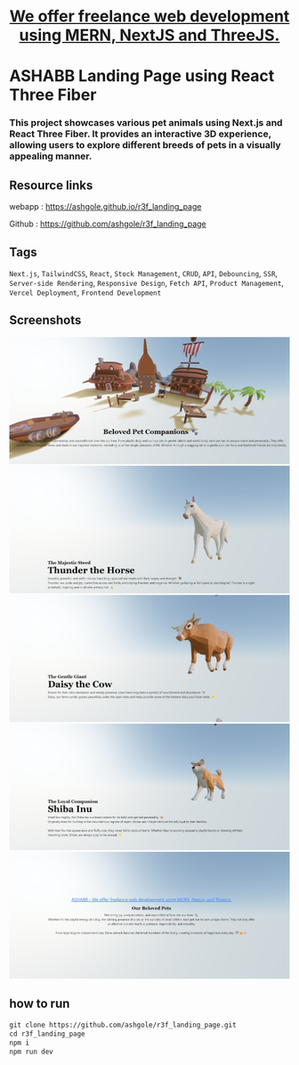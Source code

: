 <h1 align='center'>
<a href="https://www.ashabb.com" target="_blank"> We offer freelance web development using MERN, NextJS and ThreeJS.</a>
</h1>

# ASHABB Landing Page using React Three Fiber

### This project showcases various pet animals using **Next.js** and **React Three Fiber**. It provides an interactive 3D experience, allowing users to explore different breeds of pets in a visually appealing manner.

## Resource links

webapp : <a href="https://ashgole.github.io/r3f_landing_page" target="_blank">https://ashgole.github.io/r3f_landing_page</a>

Github : <a href="https://github.com/ashgole/r3f_landing_page" target="_blank">https://github.com/ashgole/r3f_landing_page</a>

## Tags

`Next.js`, `TailwindCSS`, `React`, `Stock Management`, `CRUD`, `API`, `Debouncing`, `SSR`, `Server-side Rendering`, `Responsive Design`, `Fetch API`, `Product Management`, `Vercel Deployment`, `Frontend Development`



## Screenshots

![page 0](https://github.com/ashgole/r3f_landing_page/blob/main/screenshots/0.png)
![page 1](https://github.com/ashgole/r3f_landing_page/blob/main/screenshots/1.png)
![page 2](https://github.com/ashgole/r3f_landing_page/blob/main/screenshots/2.png)
![page 3](https://github.com/ashgole/r3f_landing_page/blob/main/screenshots/3.png)
![page 4](https://github.com/ashgole/r3f_landing_page/blob/main/screenshots/4.png)

## how to run

```
git clone https://github.com/ashgole/r3f_landing_page.git
cd r3f_landing_page
npm i
npm run dev
```
